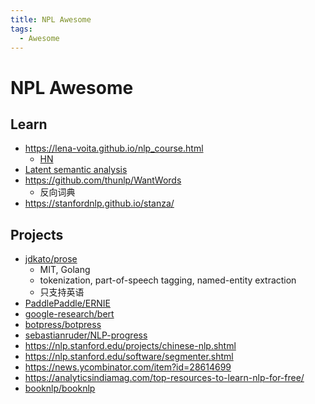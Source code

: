 ```yaml
---
title: NPL Awesome
tags:
  - Awesome
---
```


# NPL Awesome

## Learn

- https://lena-voita.github.io/nlp_course.html
  - [HN](https://news.ycombinator.com/item?id=29826233)
- [Latent semantic analysis](https://en.wikipedia.org/wiki/Latent_semantic_analysis)
- https://github.com/thunlp/WantWords
  - 反向词典
- https://stanfordnlp.github.io/stanza/

## Projects

- [jdkato/prose](https://github.com/jdkato/prose)
  - MIT, Golang
  - tokenization, part-of-speech tagging, named-entity extraction
  - 只支持英语
- [PaddlePaddle/ERNIE](https://github.com/PaddlePaddle/ERNIE)
- [google-research/bert](https://github.com/google-research/bert)
- [botpress/botpress](https://github.com/botpress/botpress)
- [sebastianruder/NLP-progress](https://github.com/sebastianruder/NLP-progress)
- https://nlp.stanford.edu/projects/chinese-nlp.shtml
- https://nlp.stanford.edu/software/segmenter.shtml
- https://news.ycombinator.com/item?id=28614699
- https://analyticsindiamag.com/top-resources-to-learn-nlp-for-free/
- [booknlp/booknlp](https://github.com/booknlp/booknlp)
